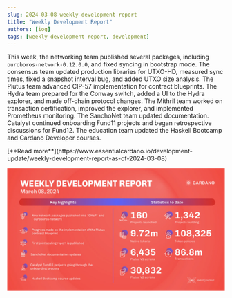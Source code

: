 ```yaml
---
slug: 2024-03-08-weekly-development-report
title: "Weekly Development Report"
authors: [iog]
tags: [weekly development report, development]
---
```


This week, the networking team published several packages, including `ouroboros-network-0.12.0.0`, and fixed syncing in bootstrap mode. The consensus team updated production libraries for UTXO-HD, measured sync times, fixed a snapshot interval bug, and added UTXO size analysis. The Plutus team advanced CIP-57 implementation for contract blueprints. The Hydra team prepared for the Conway switch, added a UI to the Hydra explorer, and made off-chain protocol changes. The Mithril team worked on transaction certification, improved the explorer, and implemented Prometheus monitoring. The SanchoNet team updated documentation. Catalyst continued onboarding Fund11 projects and began retrospective discussions for Fund12. The education team updated the Haskell Bootcamp and Cardano Developer courses.

<div style={{ textAlign: 'right' }}>
 [**Read more**](https://www.essentialcardano.io/development-update/weekly-development-report-as-of-2024-03-08) 
</div>

 ![weekly development report](./banner.webp)

